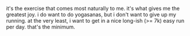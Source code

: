 it's the exercise that comes most naturally to me.
it's what gives me the greatest joy.
i do want to do yogasanas, but i don't want to give up my running. at the very least, i want to get in a nice long-ish (>= 7k) easy run per day. that's the minimum.